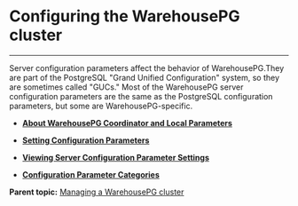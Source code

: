 # Configuring the WarehousePG cluster
---

Server configuration parameters affect the behavior of WarehousePG.They are part of the PostgreSQL "Grand Unified Configuration" system, so they are sometimes called "GUCs." Most of the WarehousePG server configuration parameters are the same as the PostgreSQL configuration parameters, but some are WarehousePG-specific.

-   **[About WarehousePG Coordinator and Local Parameters](../topics/g-about-warehousepg-coordinator-and-local-parameters.html)**  

-   **[Setting Configuration Parameters](../topics/g-setting-configuration-parameters.html)**  

-   **[Viewing Server Configuration Parameter Settings](../topics/g-viewing-server-configuration-parameter-settings.html)**  

-   **[Configuration Parameter Categories](../topics/g-configuration-parameter-categories.html)**  


**Parent topic:** [Managing a WarehousePG cluster](../managing/managing.html)

